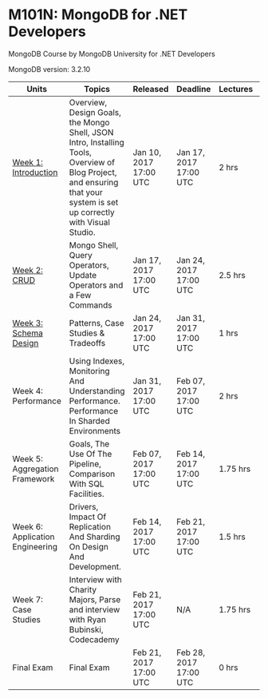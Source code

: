 # M101N: MongoDB for .NET Developers
MongoDB Course by MongoDB University for .NET Developers

MongoDB version: 3.2.10

<div class="container">
    <section>
        <table class="table table-striped">
            <thead>
                <tr>
                    <th>Units</th>
                    <th>Topics</th>
                    <th>Released</th>
                    <th>Deadline</th>
                    <th>Lectures</th>
                    <th>Homework</th>
                </tr>
            </thead>
            <tbody>
                <tr>
                    <td><a href="https://github.com/GyokayAli/M101N-MongoDB-for-.NET-Developers/tree/master/Week1">
                Week 1: Introduction
              </a></td>
                    <td class="topics">Overview, Design Goals, the Mongo Shell, JSON Intro, Installing Tools, Overview of Blog Project, and
                        ensuring that your system is set up correctly with Visual Studio.</td>
                    <td class="day">
                        Jan 10, 2017
                        <br/> 17:00 UTC
                    </td>
                    <td class="day">
                        Jan 17, 2017
                        <br/> 17:00 UTC
                    </td>
                    <td>2 hrs</td>
                    <td>3 hrs</td>
                </tr>
                <tr>
                    <td><a href="https://github.com/GyokayAli/M101N-MongoDB-for-.NET-Developers/tree/master/Week2">
                Week 2: CRUD
              </a></td>
                    <td class="topics">Mongo Shell, Query Operators, Update Operators and a Few Commands</td>
                    <td class="day">
                        Jan 17, 2017
                        <br/> 17:00 UTC
                    </td>
                    <td class="day">
                        Jan 24, 2017
                        <br/> 17:00 UTC
                    </td>
                    <td>2.5 hrs</td>
                    <td>3 hrs</td>
                </tr>
                <tr>
                    <td><a href="https://github.com/GyokayAli/M101N-MongoDB-for-.NET-Developers/tree/master/Week3">
                Week 3: Schema Design
              </a></td>
                    <td class="topics">Patterns, Case Studies &amp; Tradeoffs</td>
                    <td class="day">
                        Jan 24, 2017
                        <br/> 17:00 UTC
                    </td>
                    <td class="day">
                        Jan 31, 2017
                        <br/> 17:00 UTC
                    </td>
                    <td>1 hrs</td>
                    <td>3 hrs</td>
                </tr>
                <tr>
                    <td>Week 4: Performance</td>
                    <td class="topics">Using Indexes, Monitoring And Understanding Performance. Performance In Sharded Environments</td>
                    <td class="day">
                        Jan 31, 2017
                        <br/> 17:00 UTC
                    </td>
                    <td class="day">
                        Feb 07, 2017
                        <br/> 17:00 UTC
                    </td>
                    <td>2 hrs</td>
                    <td>3 hrs</td>
                </tr>
                <tr>
                    <td>Week 5: Aggregation Framework</td>
                    <td class="topics">Goals, The Use Of The Pipeline, Comparison With SQL Facilities.</td>
                    <td class="day">
                        Feb 07, 2017
                        <br/> 17:00 UTC
                    </td>
                    <td class="day">
                        Feb 14, 2017
                        <br/> 17:00 UTC
                    </td>
                    <td>1.75 hrs</td>
                    <td>3 hrs</td>
                </tr>
                <tr>
                    <td>Week 6: Application Engineering</td>
                    <td class="topics">Drivers, Impact Of Replication And Sharding On Design And Development.</td>
                    <td class="day">
                        Feb 14, 2017
                        <br/> 17:00 UTC
                    </td>
                    <td class="day">
                        Feb 21, 2017
                        <br/> 17:00 UTC
                    </td>
                    <td>1.5 hrs</td>
                    <td>3 hrs</td>
                </tr>
                <tr>
                    <td>Week 7: Case Studies</td>
                    <td class="topics">Interview with Charity Majors, Parse and interview with Ryan Bubinski, Codecademy</td>
                    <td class="day">
                        Feb 21, 2017
                        <br/> 17:00 UTC
                    </td>
                    <td class="day">
                        N/A
                    </td>
                    <td>1.75 hrs</td>
                    <td>0 hrs</td>
                </tr>
                <tr>
                    <td>Final Exam</td>
                    <td class="topics">Final Exam</td>
                    <td class="day">
                        Feb 21, 2017
                        <br/> 17:00 UTC
                    </td>
                    <td class="day">
                        Feb 28, 2017
                        <br/> 17:00 UTC
                    </td>
                    <td>0 hrs</td>
                    <td>3 hrs</td>
                </tr>
            </tbody>
        </table>
    </section>
</div>
